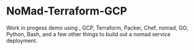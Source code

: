 # NoMad-Terraform-GCP

Work in progess demo using , GCP, Terraform, Packer, Chef, nomad, GO, Python, Bash, and a few other things to build out a nomad service deployment.
